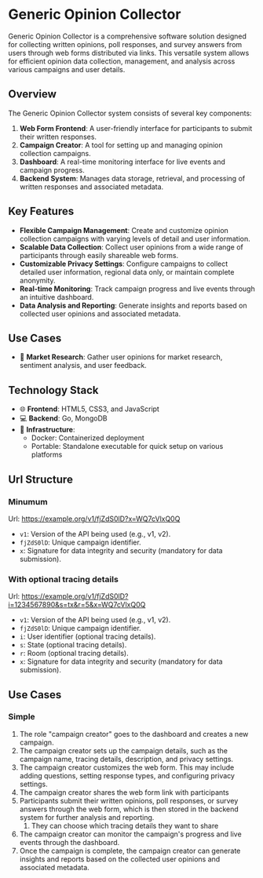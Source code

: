 # Generic Opinion Collector

Generic Opinion Collector is a comprehensive software solution designed for collecting written opinions, poll responses, and survey answers from users through web forms distributed via links. This versatile system allows for efficient opinion data collection, management, and analysis across various campaigns and user details.

## Overview

The Generic Opinion Collector system consists of several key components:

1. **Web Form Frontend**: A user-friendly interface for participants to submit their written responses.
2. **Campaign Creator**: A tool for setting up and managing opinion collection campaigns.
3. **Dashboard**: A real-time monitoring interface for live events and campaign progress.
4. **Backend System**: Manages data storage, retrieval, and processing of written responses and associated metadata.

## Key Features

- **Flexible Campaign Management**: Create and customize opinion collection campaigns with varying levels of detail and user information.
- **Scalable Data Collection**: Collect user opinions from a wide range of participants through easily shareable web forms.
- **Customizable Privacy Settings**: Configure campaigns to collect detailed user information, regional data only, or maintain complete anonymity.
- **Real-time Monitoring**: Track campaign progress and live events through an intuitive dashboard.
- **Data Analysis and Reporting**: Generate insights and reports based on collected user opinions and associated metadata.

## Use Cases

- 📝 **Market Research**: Gather user opinions for market research, sentiment analysis, and user feedback.

## Technology Stack

- 🌐 **Frontend**: HTML5, CSS3, and JavaScript
- 💻 **Backend**: Go, MongoDB
- 🐳 **Infrastructure**: 
  - Docker: Containerized deployment
  - Portable: Standalone executable for quick setup on various platforms

## Url Structure

### Minumum

Url: https://example.org/v1/fjZdS0lD?x=WQ7cVlxQ0Q

- `v1`: Version of the API being used (e.g., v1, v2).
- `fjZdS0lD`: Unique campaign identifier.
- `x`: Signature for data integrity and security (mandatory for data submission).

### With optional tracing details

Url: https://example.org/v1/fjZdS0lD?i=1234567890&s=tx&r=5&x=WQ7cVlxQ0Q

- `v1`: Version of the API being used (e.g., v1, v2).
- `fjZdS0lD`: Unique campaign identifier.
- `i`: User identifier (optional tracing details).
- `s`: State (optional tracing details).
- `r`: Room (optional tracing details).
- `x`: Signature for data integrity and security (mandatory for data submission).

## Use Cases

### Simple

1. The role "campaign creator" goes to the dashboard and creates a new campaign.
2. The campaign creator sets up the campaign details, such as the campaign name, tracing details, description, and privacy settings.
3. The campaign creator customizes the web form. This may include adding questions, setting response types, and configuring privacy settings.
4. The campaign creator shares the web form link with participants
5. Participants submit their written opinions, poll responses, or survey answers through the web form, which is then stored in the backend system for further analysis and reporting.
   1. They can choose which tracing details they want to share
6. The campaign creator can monitor the campaign's progress and live events through the dashboard.
7. Once the campaign is complete, the campaign creator can generate insights and reports based on the collected user opinions and associated metadata.
